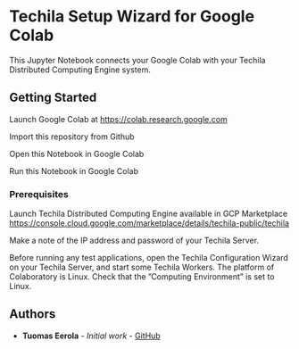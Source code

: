 # Techila Setup Wizard for Google Colab

This Jupyter Notebook connects your Google Colab with your Techila Distributed Computing Engine system.

## Getting Started

Launch Google Colab at https://colab.research.google.com

Import this repository from Github

Open this Notebook in Google Colab

Run this Notebook in Google Colab

### Prerequisites

Launch Techila Distributed Computing Engine available in GCP Marketplace https://console.cloud.google.com/marketplace/details/techila-public/techila

Make a note of the IP address and password of your Techila Server.

Before running any test applications, open the Techila Configuration Wizard on your Techila Server, and start some Techila Workers. The platform of Colaboratory is Linux. Check that the ”Computing Environment” is set to Linux.

## Authors

* **Tuomas Eerola** - *Initial work* - [GitHub](https://github.com/eerolat)

